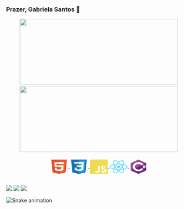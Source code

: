 ### Prazer, Gabriela Santos 👋

<div align="center" display="inline-block">
  <a href="https://github.com/GabrielaSantosz">
  <img width="430em" height="180em" src="https://github-readme-stats.vercel.app/api?username=GabrielaSantosz&show_icons=true&theme=dracula&include_all_commits=true&count_private=true"/>
  <img width="430em" height="180em" src="https://github-readme-stats.vercel.app/api/top-langs/?username=GabrielaSantosz&layout=compact&langs_count=7&theme=dracula"/>
</div>
  <center>
  <div style="display: inline_block"><br>
  <img align="center" alt="Gabriela-HTML" height="40" width="50" src="https://raw.githubusercontent.com/devicons/devicon/master/icons/html5/html5-original.svg">
  <img align="center" alt="Gabriela-CSS" height="40" width="50" src="https://raw.githubusercontent.com/devicons/devicon/master/icons/css3/css3-original.svg">
  <img align="center" alt="Gabriela-Js" height="40" width="50" src="https://raw.githubusercontent.com/devicons/devicon/master/icons/javascript/javascript-plain.svg">
  <img align="center" alt="Gabriela-React" height="40" width="50" src="https://raw.githubusercontent.com/devicons/devicon/master/icons/react/react-original.svg">
  <img align="center" alt="Gabriela-Csharp" height="40" width="50" src="https://raw.githubusercontent.com/devicons/devicon/master/icons/csharp/csharp-original.svg"> 
</div>
 </center>
  
 ##
  
  <div> 
  <a href="https://instagram.com/garibela.https" target="_blank"><img src="https://img.shields.io/badge/Instagram-E4405F?style=for-the-badge&logo=instagram&logoColor=white"></a>
  <a href = "mailto:gabi.alves5652"><img src="https://img.shields.io/badge/-Gmail-%23333?style=for-the-badge&logo=gmail&logoColor=white" target="_blank"></a>
  <a href="https://www.linkedin.com/in/gabriela-alves-86373b234/" target="_blank"><img src="https://img.shields.io/badge/-LinkedIn-%230077B5?style=for-the-badge&logo=linkedin&logoColor=white" target="_blank"></a> 

  ![Snake animation](https://github.com/GabrielaSantosz/GabrielaSantosz/blob/output/github-contribution-grid-snake.svg)
 
</div>
  
  
  
  

